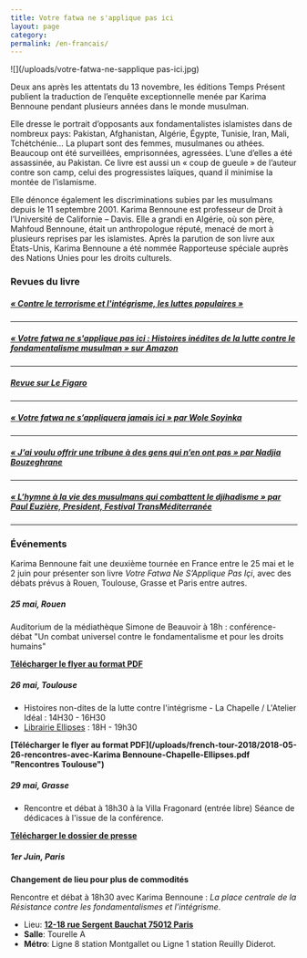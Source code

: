 ```yaml
---
title: Votre fatwa ne s'applique pas ici
layout: page
category:
permalink: /en-francais/
---
```

![](/uploads/votre-fatwa-ne-sapplique pas-ici.jpg)

Deux ans après les attentats du 13 novembre, les éditions Temps Présent publient la traduction de l’enquête exceptionnelle menée par Karima Bennoune pendant plusieurs années dans le monde musulman.

Elle dresse le portrait d’opposants aux fondamentalistes islamistes dans de nombreux pays: Pakistan, Afghanistan, Algérie, Égypte, Tunisie, Iran, Mali, Tchétchénie… La plupart sont des femmes, musulmanes ou athées. Beaucoup ont été surveillées, emprisonnées, agressées. L’une d’elles a été assassinée, au Pakistan. Ce livre est aussi un « coup de gueule » de l’auteur contre son camp, celui des progressistes laïques, quand il minimise la montée de l’islamisme.

Elle dénonce également les discriminations subies par les musulmans depuis le 11 septembre 2001. Karima Bennoune est professeur de Droit à l’Université de Californie – Davis. Elle a grandi en Algérie, où son père, Mahfoud Bennoune, était un anthropologue réputé, menacé de mort à plusieurs reprises par les islamistes. Après la parution de son livre aux États-Unis, Karima Bennoune a été nommée Rapporteuse spéciale auprès des Nations Unies pour les droits culturels.

### Revues du livre

##### [« Contre le terrorisme et l'intégrisme, les luttes populaires »](/assets/files/Karima-Bennoune-LHumanite-507-18.pdf)

---

##### [« Votre fatwa ne s'applique pas ici : Histoires inédites de la lutte contre le fondamentalisme musulman » sur Amazon](https://www.amazon.fr/Votre-fatwa-sapplique-pas-ici/dp/2916842535/ref=sr_1_1?s=books&ie=UTF8&qid=1507802227&sr=1-1&keywords=karima+bennoune)
---
##### [Revue sur Le Figaro](http://evene.lefigaro.fr/livres/livre/karima-bennoune-votre-fatwa-ne-s-applique-pas-ici-5099879.php)
---
##### [« Votre fatwa ne s’appliquera jamais ici » par Wole Soyinka](http://www.courrierdesafriques.net/2015/01/wole-soyinka-votre-fatwa-ne-sappliquera-jamais-ici)
---
##### [« J’ai voulu offrir une tribune  à des gens qui n’en ont pas » par Nadjia Bouzeghrane](/journal/2018/03/23/j-ai-voulu-offrir-une-tribune-a-des-gens-qui-n-en-ont-pas-23-03-2018-364955_113/)
---
##### [« L’hymne à la vie des musulmans qui combattent le djihadisme » par Paul Euzière, President, Festival TransMéditerranée](https://pauleuziere.wordpress.com/2018/05/27/votre-fatwa-ne-sapplique-pas-ici-de-karima-bennoune-lhymne-a-la-vie-des-musulmans-qui-combattent-le-djihadisme/)
---

### Événements

Karima Bennoune fait une deuxième tournée en France entre le 25 mai et le 2 juin pour présenter son livre _Votre Fatwa Ne S’Applique Pas Içi_, avec des débats  prévus à Rouen, Toulouse, Grasse et Paris entre autres.

##### 25 mai, Rouen

Auditorium de la médiathèque Simone de Beauvoir à 18h : conférence-débat "Un combat universel contre le fondamentalisme et pour les droits humains"

**[Télécharger le flyer au format PDF](/uploads/french-tour-2018/2018-05-26-conference-Karima-Bennoune-Rouen.pdf "Conférence Rouen")**

##### 26 mai, Toulouse

-  Histoires non-dites de la lutte contre l'intégrisme - La Chapelle / L'Atelier Idéal : 14H30 - 16H30
-  [Librairie Ellipses](http://librairie-ellipses.com/?wysija-page=1&controller=email&action=view&email_id=18) : 18H - 19h30

**[Télécharger le flyer au format PDF](/uploads/french-tour-2018/2018-05-26-rencontres-avec-Karima Bennoune-Chapelle-Ellipses.pdf "Rencontres Toulouse")**

##### 29 mai, Grasse

 - Rencontre et débat à 18h30 à la Villa Fragonard (entrée libre)
   Séance de dédicaces à l'issue de la conférence.

**[Télécharger le dossier de presse](/uploads/french-tour-2018/2018-05-karima-bennoune-grasse.pdf "Rencontre Karima Bennoune à Grasse")**

##### 1er Juin, Paris

**Changement de lieu pour plus de commodités**

Rencontre et débat à 18h30 avec Karima Bennoune : _La place centrale de la Résistance contre les fondamentalismes et l’intégrisme_.

 - Lieu: [**12-18 rue Sergent Bauchat 75012 Paris**](https://goo.gl/maps/VjrMzK8udk22)
 - **Salle**: Tourelle A
 - **Métro**: Ligne 8 station Montgallet ou Ligne 1 station Reuilly Diderot.
